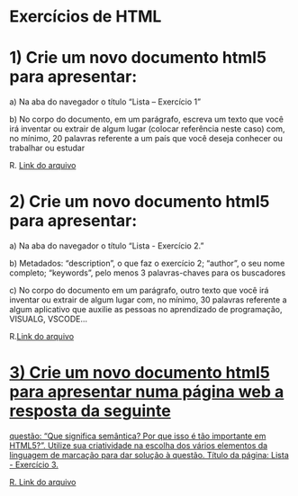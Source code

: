 # Exercícios de HTML

<h1>1) Crie um novo documento html5 para apresentar:</h1>
<p>a) Na aba do navegador o título “Lista – Exercício 1”</p>
<p>b) No corpo do documento, em um parágrafo, escreva um texto que você irá inventar ou
extrair de algum lugar (colocar referência neste caso) com, no mínimo, 20 palavras
referente a um país que você deseja conhecer ou trabalhar ou estudar</p>
<p>R. <a href="https://github.com/joaovtk/proz-course-frontend/blob/main/html/exercicios/exe01.html">Link do arquivo</a></p>

<h1>2) Crie um novo documento html5 para apresentar:</h1>
<p>a) Na aba do navegador o título “Lista - Exercício 2.”</p>
<p>b) Metadados: “description”, o que faz o exercício 2; “author”, o seu nome completo; “keywords”, pelo menos 3 palavras-chaves para os buscadores</p>
<p>c) No corpo do documento em um parágrafo, outro texto que você irá inventar ou extrair de algum lugar com, no mínimo, 30 palavras referente a algum aplicativo que auxilie as pessoas no aprendizado de programação, VISUALG, VSCODE…</p>
<p>R.<a href="https://github.com/joaovtk/proz-course-frontend/blob/main/html/exercicios/exe02.html">Link do arquivo</p>

<h1>3) Crie um novo documento html5 para apresentar numa página web a resposta da seguinte</h1>
<p>questão: “Que significa semântica? Por que isso é tão importante em HTML5?”. Utilize sua
criatividade na escolha dos vários elementos da linguagem de marcação para dar solução à
questão. Título da página: Lista - Exercício 3.</p>
<p>R. <a href="https://github.com/joaovtk/proz-course-frontend/blob/main/html/exercicios/exe03.html">Link do arquivo</a></p>

